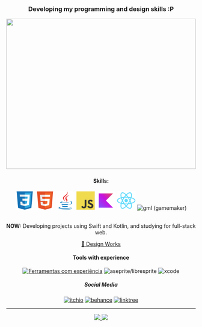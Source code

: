 <div align="center">
  <h3>Developing my programming and design skills :P</h3>
       <img src="https://i.pinimg.com/originals/eb/50/87/eb50875a68b04b0480fa929af2c7547c.gif" width="100%" height="400">
  <br>

  <div align="center">
    <h4>Skills:</h4>
    <img src='https://github.com/devicons/devicon/blob/v2.16.0/icons/css3/css3-original.svg' alt='css' height='50'>
    <img src='https://github.com/devicons/devicon/blob/master/icons/html5/html5-original.svg' alt='html' height='50'>
    <img src='https://github.com/devicons/devicon/blob/master/icons/java/java-original.svg' alt='java' height='50'>
    <img src='https://github.com/devicons/devicon/blob/master/icons/javascript/javascript-original.svg' alt='js' height='50'>
    <!-- <img src='https://github.com/devicons/devicon/blob/master/icons/nodejs/nodejs-original.svg' alt='nodejs' height='50'> -->
    <img src='https://github.com/devicons/devicon/blob/master/icons/kotlin/kotlin-original.svg' alt='kotlin' height='50'>
    <img src='https://github.com/devicons/devicon/blob/master/icons/react/react-original.svg' alt='react' height='50'>
    <img src='https://user-images.githubusercontent.com/60024796/170530530-b17fc2f4-91ad-4b2b-ad58-d6d4b3ed9aac.png' alt='gml (gamemaker)' height='50'>
  </div>

  <br>

  <b> NOW:</b> Developing projects using Swift and Kotlin, and studying for full-stack web.

  <div align=center>
  <a href="https://www.figma.com/design/TjkEK7oCiXR7HuaA2ex3e0/portf%C3%B3lioOverview-Ingryd?node-id=0-1&t=i5k3aCiotZC4mryH-1"> 💾 Design Works</a>
    
  <b><h4>Tools with experience</h4></b>
    
  [![Ferramentas com experiência](https://skillicons.dev/icons?i=figma,gamemakerstudio,androidstudio,idea,vscode,godot,ai,git&theme=light)](https://skillicons.dev)
  <img src="https://avatars.githubusercontent.com/u/21368660?s=200&v=4" alt="aseprite/libresprite" height="50">
   <img src="https://cdn.icon-icons.com/icons2/3053/PNG/512/xcode_macos_bigsur_icon_189539.png" alt="xcode" height="50">

</div>

<h5>Social Media</h5>
        <a href="https://tkdingryd.itch.io" target="_blank"><img src="https://static-00.iconduck.com/assets.00/itch-io-icon-512x512-wwio9bi8.png" target="_blank" alt="itchio" height="40"></a>
        <a href="https://www.behance.net/ingrydduarte" target="_blank"><img src="https://cdn.icon-icons.com/icons2/1099/PNG/512/1485482326-behance_78664.png" target="_blank" alt="behance" height="40"></a>
        <a href="https://linktr.ee/ingryddev" target="_blank"><img src="https://asset.brandfetch.io/id_tNIm05N/idJgd2UeGc.png" target="_blank" alt="linktree" height="40"></a>
  <hr>

<div align="center">
    <a href="https://github.com/ingrydf12">
      <img height="180em" src="https://github-readme-stats.vercel.app/api/top-langs/?username=ingrydf12&layout=compact&langs_count=9&theme=midnight-purple&hide=yacc&border_radius"/>
      <img height="180em" src="https://github-readme-stats.vercel.app/api?username=ingrydf12&show_icons=true&theme=midnight-purple&include_all_commits=true&count_private=true&border_radius"/>
    </a>
  </div>
